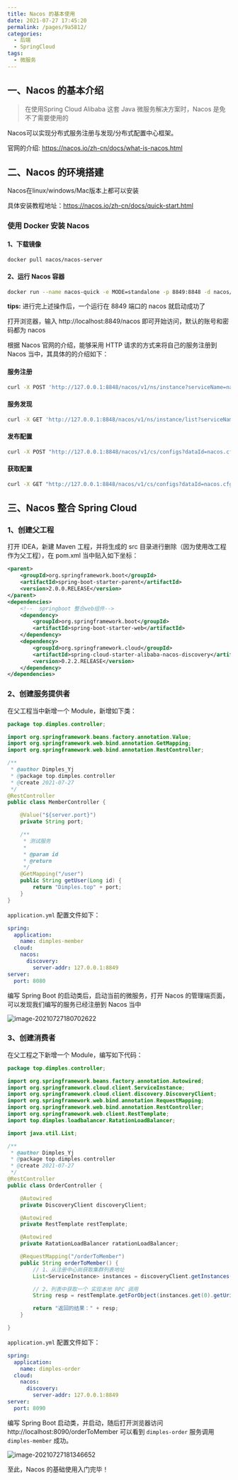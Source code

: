 ```yaml
---
title: Nacos 的基本使用
date: 2021-07-27 17:45:20
permalink: /pages/9a5812/
categories:
  - 后端
  - SpringCloud
tags:
  - 微服务
---
```






## 一、Nacos 的基本介绍

> 在使用Spring Cloud Alibaba 这套 Java 微服务解决方案时，Nacos 是免不了需要使用的

Nacos可以实现分布式服务注册与发现/分布式配置中心框架。

官网的介绍: https://nacos.io/zh-cn/docs/what-is-nacos.html

<!-- more -->



## 二、Nacos 的环境搭建

Nacos在linux/windows/Mac版本上都可以安装

具体安装教程地址：https://nacos.io/zh-cn/docs/quick-start.html

### 使用 Docker 安装 Nacos

#### 1、下载镜像

```bash
docker pull nacos/nacos-server
```

#### 2、运行 Nacos 容器

```bash
docker run --name nacos-quick -e MODE=standalone -p 8849:8848 -d nacos/nacos-server
```

**tips:** 进行完上述操作后，一个运行在 8849 端口的 nacos 就启动成功了

打开浏览器，输入 http://localhost:8849/nacos 即可开始访问，默认的账号和密码都为 nacos



根据 Nacos 官网的介绍，能够采用 HTTP 请求的方式来将自己的服务注册到 Nacos 当中，其具体的的介绍如下：

#### 服务注册

```bash
curl -X POST 'http://127.0.0.1:8848/nacos/v1/ns/instance?serviceName=nacos.naming.serviceName&ip=20.18.7.10&port=8080'
```

#### 服务发现

```bash
curl -X GET 'http://127.0.0.1:8848/nacos/v1/ns/instance/list?serviceName=nacos.naming.serviceName'
```

#### 发布配置

```bash
curl -X POST "http://127.0.0.1:8848/nacos/v1/cs/configs?dataId=nacos.cfg.dataId&group=test&content=HelloWorld"
```

#### 获取配置

```bash
curl -X GET "http://127.0.0.1:8848/nacos/v1/cs/configs?dataId=nacos.cfg.dataId&group=test"
```

## 三、Nacos 整合 Spring Cloud

### 1、创建父工程

打开 IDEA，新建 Maven 工程，并将生成的 src 目录进行删除（因为使用改工程作为父工程），在 pom.xml 当中贴入如下坐标：

```xml
<parent>
    <groupId>org.springframework.boot</groupId>
    <artifactId>spring-boot-starter-parent</artifactId>
    <version>2.0.0.RELEASE</version>
</parent>
<dependencies>
    <!--  springboot 整合web组件-->
    <dependency>
        <groupId>org.springframework.boot</groupId>
        <artifactId>spring-boot-starter-web</artifactId>
    </dependency>
    <dependency>
        <groupId>org.springframework.cloud</groupId>
        <artifactId>spring-cloud-starter-alibaba-nacos-discovery</artifactId>
        <version>0.2.2.RELEASE</version>
    </dependency>
</dependencies>
```

### 2、创建服务提供者

在父工程当中新增一个 Module，新增如下类：

```java
package top.dimples.controller;

import org.springframework.beans.factory.annotation.Value;
import org.springframework.web.bind.annotation.GetMapping;
import org.springframework.web.bind.annotation.RestController;

/**
 * @author Dimples_Yj
 * @package top.dimples.controller
 * @create 2021-07-27
 */
@RestController
public class MemberController {

    @Value("${server.port}")
    private String port;

    /**
     * 测试服务
     *
     * @param id
     * @return
     */
    @GetMapping("/user")
    public String getUser(Long id) {
        return "Dimples.top" + port;
    }
}
```

`application.yml` 配置文件如下：

```yml
spring:
  application:
    name: dimples-member
  cloud:
    nacos:
      discovery:
        server-addr: 127.0.0.1:8849
server:
  port: 8080
```

编写 Spring Boot 的启动类后，启动当前的微服务，打开 Nacos 的管理端页面，可以发现我们编写的服务已经注册到 Nacos 当中

![image-20210727180702622](https://gitee.com/Dimples_Yj/my-img/raw/master/img/image-20210727180702622.png)

### 3、创建消费者

在父工程之下新增一个 Module，编写如下代码：

```java
package top.dimples.controller;

import org.springframework.beans.factory.annotation.Autowired;
import org.springframework.cloud.client.ServiceInstance;
import org.springframework.cloud.client.discovery.DiscoveryClient;
import org.springframework.web.bind.annotation.RequestMapping;
import org.springframework.web.bind.annotation.RestController;
import org.springframework.web.client.RestTemplate;
import top.dimples.loadbalancer.RatationLoadBalancer;

import java.util.List;

/**
 * @author Dimples_Yj
 * @package top.dimples.controller
 * @create 2021-07-27
 */
@RestController
public class OrderController {

    @Autowired
    private DiscoveryClient discoveryClient;

    @Autowired
    private RestTemplate restTemplate;

    @Autowired
    private RatationLoadBalancer ratationLoadBalancer;

    @RequestMapping("/orderToMember")
    public String orderToMember() {
        // 1、从注册中心尚获取集群列表地址
        List<ServiceInstance> instances = discoveryClient.getInstances("dimples-member");

        // 2、列表中获取一个 实现本地 RPC 调用
        String resp = restTemplate.getForObject(instances.get(0).getUri() + "/user", String.class);

        return "返回的结果：" + resp;
    }

}
```

`application.yml` 配置文件如下：

```yml
spring:
  application:
    name: dimples-order
  cloud:
    nacos:
      discovery:
        server-addr: 127.0.0.1:8849
server:
  port: 8090
```

编写 Spring Boot 启动类，并启动，随后打开浏览器访问 http://localhost:8090/orderToMember 可以看到 `dimples-order`  服务调用 `dimples-member` 成功。

![image-20210727181346652](https://gitee.com/Dimples_Yj/my-img/raw/master/img/image-20210727181346652.png)

至此，Nacos 的基础使用入门完毕！
